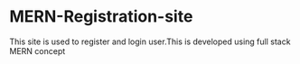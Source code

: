 # MERN-Registration-site
This site is used to register and login user.This is developed using full stack MERN concept 
